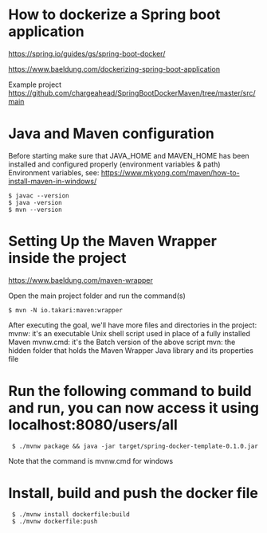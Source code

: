 # How to dockerize a Spring boot application

https://spring.io/guides/gs/spring-boot-docker/

https://www.baeldung.com/dockerizing-spring-boot-application

Example project
https://github.com/chargeahead/SpringBootDockerMaven/tree/master/src/main

# Java and Maven configuration 

Before starting make sure that JAVA_HOME and MAVEN_HOME has been installed
and configured properly (environment variables & path)
Environment variables, see: https://www.mkyong.com/maven/how-to-install-maven-in-windows/

    $ javac --version
    $ java -version
    $ mvn --version
        
# Setting Up the Maven Wrapper inside the project 

https://www.baeldung.com/maven-wrapper

Open the main project folder and run the command(s)

    $ mvn -N io.takari:maven:wrapper

After executing the goal, we'll have more files and directories in the project:
mvnw: it's an executable Unix shell script used in place of a fully installed Maven
mvnw.cmd: it's the Batch version of the above script
mvn: the hidden folder that holds the Maven Wrapper Java library and its properties file

# Run the following command to build and run, you can now access it using localhost:8080/users/all

     $ ./mvnw package && java -jar target/spring-docker-template-0.1.0.jar

Note that the command is mvnw.cmd for windows

# Install, build and push the docker file
     $ ./mvnw install dockerfile:build
     $ ./mvnw dockerfile:push